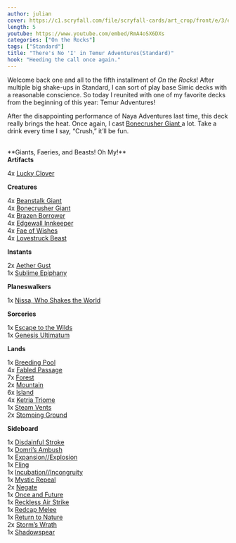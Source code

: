 ```yaml
---
author: julian
cover: https://c1.scryfall.com/file/scryfall-cards/art_crop/front/e/3/e3435fd6-8f51-4d99-a278-4ddb088acfe1.jpg?1572489870
length: 5
youtube: https://www.youtube.com/embed/RmA4oSX6DXs
categories: ["On the Rocks"]
tags: ["Standard"]
title: "There's No 'I' in Temur Adventures(Standard)"
hook: "Heeding the call once again."
---
```

Welcome back one and all to the fifth installment of *On the Rocks*! After multiple big shake-ups in Standard, I can sort of play base Simic decks with a reasonable conscience. So today I reunited with one of my favorite decks from the beginning of this year: Temur Adventures! 
 
After the disappointing performance of Naya Adventures last time, this deck really brings the heat. Once again, I cast <a
	class="accented-link external-card-link"
	target="_blank"
	href="https://scryfall.com/card/eld/115/bonecrusher-giant-stomp?utm_source=api"
	data-toggle="popover"
	data-placement="top"
	data-content="<img src='https://c1.scryfall.com/file/scryfall-cards/normal/front/0/9/09fd2d9c-1793-4beb-a3fb-7a869f660cd4.jpg?1572490299' width=100% height=100%>">
	Bonecrusher Giant
</a> a lot. Take a drink every time I say, “Crush,” it’ll be fun.

<br />
**Giants, Faeries, and Beasts! Oh My!**
<div class="row">
    <div class="col-md-2"></div>
    <div class="col-md-8">
        <div class="row">
            <div class="col-6">
<b>Artifacts</b>
    <p class="mb-0">
    4x <a
	class="accented-link external-card-link"
	target="_blank"
	href="https://scryfall.com/card/eld/226/lucky-clover?utm_source=api"
	data-toggle="popover"
	data-placement="top"
	data-content="<img src='https://c1.scryfall.com/file/scryfall-cards/normal/front/4/b/4b5d23a6-3a23-4169-aea1-f10bf5153180.jpg?1572491036' width=100% height=100%>">
	Lucky Clover
</a>
    </p>
<b>Creatures</b>
<p class="mb-0">
    4x <a
	class="accented-link external-card-link"
	target="_blank"
	href="https://scryfall.com/card/eld/149/beanstalk-giant-fertile-footsteps?utm_source=api"
	data-toggle="popover"
	data-placement="top"
	data-content="<img src='https://c1.scryfall.com/file/scryfall-cards/normal/front/a/6/a66f5ea7-ddbb-4b89-b812-77bd17972cf9.jpg?1572490506' width=100% height=100%>">
	Beanstalk Giant
</a>
    <br />
    4x <a
	class="accented-link external-card-link"
	target="_blank"
	href="https://scryfall.com/card/eld/115/bonecrusher-giant-stomp?utm_source=api"
	data-toggle="popover"
	data-placement="top"
	data-content="<img src='https://c1.scryfall.com/file/scryfall-cards/normal/front/0/9/09fd2d9c-1793-4beb-a3fb-7a869f660cd4.jpg?1572490299' width=100% height=100%>">
	Bonecrusher Giant
</a>
    <br /> 
    4x <a
	class="accented-link external-card-link"
	target="_blank"
	href="https://scryfall.com/card/eld/39/brazen-borrower-petty-theft?utm_source=api"
	data-toggle="popover"
	data-placement="top"
	data-content="<img src='https://c1.scryfall.com/file/scryfall-cards/normal/front/c/2/c2089ec9-0665-448f-bfe9-d181de127814.jpg?1572489838' width=100% height=100%>">
	Brazen Borrower
</a>
    <br />
    4x <a
	class="accented-link external-card-link"
	target="_blank"
	href="https://scryfall.com/card/eld/151/edgewall-innkeeper?utm_source=api"
	data-toggle="popover"
	data-placement="top"
	data-content="<img src='https://c1.scryfall.com/file/scryfall-cards/normal/front/7/c/7c5d0560-f9e6-4c70-8cce-cae61e4e74bc.jpg?1572490518' width=100% height=100%>">
	Edgewall Innkeeper
</a>
    <br />
    4x <a
	class="accented-link external-card-link"
	target="_blank"
	href="https://scryfall.com/card/eld/44/fae-of-wishes-granted?utm_source=api"
	data-toggle="popover"
	data-placement="top"
	data-content="<img src='https://c1.scryfall.com/file/scryfall-cards/normal/front/e/3/e3435fd6-8f51-4d99-a278-4ddb088acfe1.jpg?1572489870' width=100% height=100%>">
	Fae of Wishes
</a>
    <br />
    4x <a
	class="accented-link external-card-link"
	target="_blank"
	href="https://scryfall.com/card/eld/165/lovestruck-beast-hearts-desire?utm_source=api"
	data-toggle="popover"
	data-placement="top"
	data-content="<img src='https://c1.scryfall.com/file/scryfall-cards/normal/front/4/c/4ccdef9c-1e85-4358-8059-8972479f7556.jpg?1572490606' width=100% height=100%>">
	Lovestruck Beast
</a>
    </p>
                <b>Instants</b>
                            <p class="mb-0">
                        2x <a
	class="accented-link external-card-link"
	target="_blank"
	href="https://scryfall.com/card/m20/42/aether-gust?utm_source=api"
	data-toggle="popover"
	data-placement="top"
	data-content="<img src='https://c1.scryfall.com/file/scryfall-cards/normal/front/7/8/783da808-6698-4e55-9fac-430a6effe2b1.jpg?1592516251' width=100% height=100%>">
	Aether Gust
</a>
				<br />
				1x <a
	class="accented-link external-card-link"
	target="_blank"
	href="https://scryfall.com/card/m21/74/sublime-epiphany?utm_source=api"
	data-toggle="popover"
	data-placement="top"
	data-content="<img src='https://c1.scryfall.com/file/scryfall-cards/normal/front/a/d/ad1bcb44-a562-4f66-b862-6d0ef3546ab4.jpg?1594735795' width=100% height=100%>">
	Sublime Epiphany
</a>
</p>
<b>Planeswalkers</b>
                            <p class="mb-0">
                        1x <a
	class="accented-link external-card-link"
	target="_blank"
	href="https://scryfall.com/card/war/169/nissa-who-shakes-the-world?utm_source=api"
	data-toggle="popover"
	data-placement="top"
	data-content="<img src='https://c1.scryfall.com/file/scryfall-cards/normal/front/f/8/f857bbe4-5619-4733-a0c7-69700f2ef4f3.jpg?1557576960' width=100% height=100%>">
	Nissa, Who Shakes the World
</a>
</p>
 
<b>Sorceries</b>
                            <p class="mb-0">
                        1x <a
	class="accented-link external-card-link"
	target="_blank"
	href="https://scryfall.com/card/eld/189/escape-to-the-wilds?utm_source=api"
	data-toggle="popover"
	data-placement="top"
	data-content="<img src='https://c1.scryfall.com/file/scryfall-cards/normal/front/3/e/3e26c10b-179f-4a6e-bc8d-3ec1d6783fb9.jpg?1572490745' width=100% height=100%>">
	Escape to the Wilds
</a>
<br />
1x <a
	class="accented-link external-card-link"
	target="_blank"
	href="https://scryfall.com/card/iko/189/genesis-ultimatum?utm_source=api"
	data-toggle="popover"
	data-placement="top"
	data-content="<img src='https://c1.scryfall.com/file/scryfall-cards/normal/front/5/5/556dfe7a-43e8-4801-ad79-89ab2148eca6.jpg?1591228052' width=100% height=100%>">
	Genesis Ultimatum
</a>
</p>
            </div>
            <div class="col-6">
 
<b>Lands</b>
<p class="mb-0">
1x <a
	class="accented-link external-card-link"
	target="_blank"
	href="https://scryfall.com/card/rna/246/breeding-pool?utm_source=api"
	data-toggle="popover"
	data-placement="top"
	data-content="<img src='https://c1.scryfall.com/file/scryfall-cards/normal/front/b/b/bb54233c-0844-4965-9cde-e8a4ef3e11b8.jpg?1584832238' width=100% height=100%>">
	Breeding Pool
</a>
<br />
4x <a
	class="accented-link external-card-link"
	target="_blank"
	href="https://scryfall.com/card/m21/246/fabled-passage?utm_source=api"
	data-toggle="popover"
	data-placement="top"
	data-content="<img src='https://c1.scryfall.com/file/scryfall-cards/normal/front/d/3/d313d051-7295-4884-8cbf-f2f835fd45f4.jpg?1594737636' width=100% height=100%>">
	Fabled Passage
</a>
<br />
7x <a
	class="accented-link external-card-link"
	target="_blank"
	href="https://scryfall.com/card/anb/112/forest?utm_source=api"
	data-toggle="popover"
	data-placement="top"
	data-content="<img src='https://c1.scryfall.com/file/scryfall-cards/normal/front/7/e/7ef83f4c-d3ff-4905-a16d-f2bae673a5b2.jpg?1597375433' width=100% height=100%>">
	Forest
</a>
<br />
2x <a
	class="accented-link external-card-link"
	target="_blank"
	href="https://scryfall.com/card/anb/114/mountain?utm_source=api"
	data-toggle="popover"
	data-placement="top"
	data-content="<img src='https://c1.scryfall.com/file/scryfall-cards/normal/front/3/3/330e5230-7c5a-4720-b582-1087e5aa0cf8.jpg?1597375432' width=100% height=100%>">
	Mountain
</a>
<br />
6x <a
	class="accented-link external-card-link"
	target="_blank"
	href="https://scryfall.com/card/anb/113/island?utm_source=api"
	data-toggle="popover"
	data-placement="top"
	data-content="<img src='https://c1.scryfall.com/file/scryfall-cards/normal/front/7/a/7a8550f5-cf3c-4061-8010-74b3d8709c68.jpg?1597375429' width=100% height=100%>">
	Island
</a>
<br />
4x <a
	class="accented-link external-card-link"
	target="_blank"
	href="https://scryfall.com/card/iko/250/ketria-triome?utm_source=api"
	data-toggle="popover"
	data-placement="top"
	data-content="<img src='https://c1.scryfall.com/file/scryfall-cards/normal/front/a/2/a249b1f4-2b22-4b67-a207-e0c4ae95d2e1.jpg?1591228658' width=100% height=100%>">
	Ketria Triome
</a>
<br />
1x <a
	class="accented-link external-card-link"
	target="_blank"
	href="https://scryfall.com/card/grn/257/steam-vents?utm_source=api"
	data-toggle="popover"
	data-placement="top"
	data-content="<img src='https://c1.scryfall.com/file/scryfall-cards/normal/front/b/8/b8ebe3cf-7143-453a-b0ef-2f5bdaac3185.jpg?1572894204' width=100% height=100%>">
	Steam Vents
</a>
<br />
2x <a
	class="accented-link external-card-link"
	target="_blank"
	href="https://scryfall.com/card/rna/259/stomping-ground?utm_source=api"
	data-toggle="popover"
	data-placement="top"
	data-content="<img src='https://c1.scryfall.com/file/scryfall-cards/normal/front/d/c/dcaa1ff6-304e-4660-9df3-36de8e89592e.jpg?1584832363' width=100% height=100%>">
	Stomping Ground
</a>
</p>    
<b>Sideboard</b>
<p class="mb-0">
1x <a
	class="accented-link external-card-link"
	target="_blank"
	href="https://scryfall.com/card/grn/37/disdainful-stroke?utm_source=api"
	data-toggle="popover"
	data-placement="top"
	data-content="<img src='https://c1.scryfall.com/file/scryfall-cards/normal/front/0/1/0193dfa3-8409-44be-b4be-6c3cad42d4a4.jpg?1572892724' width=100% height=100%>">
	Disdainful Stroke
</a>
<br />
1x <a
	class="accented-link external-card-link"
	target="_blank"
	href="https://scryfall.com/card/war/192/domris-ambush?utm_source=api"
	data-toggle="popover"
	data-placement="top"
	data-content="<img src='https://c1.scryfall.com/file/scryfall-cards/normal/front/b/0/b0dcae59-e9be-45a8-8ed8-5b47309bb716.jpg?1557577110' width=100% height=100%>">
	Domri’s Ambush
</a>
<br />
1x <a
	class="accented-link external-card-link"
	target="_blank"
	href="https://scryfall.com/card/grn/224/expansion-explosion?utm_source=api"
	data-toggle="popover"
	data-placement="top"
	data-content="<img src='https://c1.scryfall.com/file/scryfall-cards/normal/front/e/0/e0644c92-4d67-475e-8c8e-0e2c493682fb.jpg?1572893978' width=100% height=100%>">
	Expansion//Explosion
</a>
<br />
1x <a
	class="accented-link external-card-link"
	target="_blank"
	href="https://scryfall.com/card/jmp/320/fling?utm_source=api"
	data-toggle="popover"
	data-placement="top"
	data-content="<img src='https://c1.scryfall.com/file/scryfall-cards/normal/front/8/f/8f42d773-c742-4465-b6d5-31feaba49146.jpg?1592707045' width=100% height=100%>">
	Fling
</a>
<br />
1x <a
	class="accented-link external-card-link"
	target="_blank"
	href="https://scryfall.com/card/rna/226/incubation-incongruity?utm_source=api"
	data-toggle="popover"
	data-placement="top"
	data-content="<img src='https://c1.scryfall.com/file/scryfall-cards/normal/front/d/d/dd3a4d6e-34ae-4047-a9c7-11e28b0a276d.jpg?1584832050' width=100% height=100%>">
	Incubation//Incongruity
</a>
<br />
1x <a
	class="accented-link external-card-link"
	target="_blank"
	href="https://scryfall.com/card/thb/180/mystic-repeal?utm_source=api"
	data-toggle="popover"
	data-placement="top"
	data-content="<img src='https://c1.scryfall.com/file/scryfall-cards/normal/front/6/7/6797195a-508f-45b1-964d-da842dc46ca8.jpg?1581480711' width=100% height=100%>">
	Mystic Repeal
</a>
<br />
2x <a
	class="accented-link external-card-link"
	target="_blank"
	href="https://scryfall.com/card/m20/69/negate?utm_source=api"
	data-toggle="popover"
	data-placement="top"
	data-content="<img src='https://c1.scryfall.com/file/scryfall-cards/normal/front/3/3/33b83158-78b4-425e-8379-be3ef038295c.jpg?1592516456' width=100% height=100%>">
	Negate
</a>
<br />
1x <a
	class="accented-link external-card-link"
	target="_blank"
	href="https://scryfall.com/card/eld/168/once-and-future?utm_source=api"
	data-toggle="popover"
	data-placement="top"
	data-content="<img src='https://c1.scryfall.com/file/scryfall-cards/normal/front/1/c/1c5dd4e8-4d5f-45a0-9cae-4f842751894d.jpg?1572490622' width=100% height=100%>">
	Once and Future
</a>
<br />
1x <a
	class="accented-link external-card-link"
	target="_blank"
	href="https://scryfall.com/card/m20/154/reckless-air-strike?utm_source=api"
	data-toggle="popover"
	data-placement="top"
	data-content="<img src='https://c1.scryfall.com/file/scryfall-cards/normal/front/6/8/68391b41-4a17-4450-a8ac-0ce8406fe8c1.jpg?1592517048' width=100% height=100%>">
	Reckless Air Strike
</a>
<br />
1x <a
	class="accented-link external-card-link"
	target="_blank"
	href="https://scryfall.com/card/eld/135/redcap-melee?utm_source=api"
	data-toggle="popover"
	data-placement="top"
	data-content="<img src='https://c1.scryfall.com/file/scryfall-cards/normal/front/6/b/6bd1dd34-d480-4dfd-9f82-73c4e24a11fc.jpg?1572490418' width=100% height=100%>">
	Redcap Melee
</a>
<br />
1x <a
	class="accented-link external-card-link"
	target="_blank"
	href="https://scryfall.com/card/m21/200/return-to-nature?utm_source=api"
	data-toggle="popover"
	data-placement="top"
	data-content="<img src='https://c1.scryfall.com/file/scryfall-cards/normal/front/3/f/3f1b4490-d96d-4448-835b-6cc453c1f344.jpg?1594737172' width=100% height=100%>">
	Return to Nature
</a>
<br />
2x <a
	class="accented-link external-card-link"
	target="_blank"
	href="https://scryfall.com/card/thb/157/storms-wrath?utm_source=api"
	data-toggle="popover"
	data-placement="top"
	data-content="<img src='https://c1.scryfall.com/file/scryfall-cards/normal/front/4/b/4bc9ecd2-7664-471b-90f2-2d0dd1acec80.jpg?1581480444' width=100% height=100%>">
	Storm’s Wrath
</a>
<br />
1x <a
	class="accented-link external-card-link"
	target="_blank"
	href="https://scryfall.com/card/thb/236/shadowspear?utm_source=api"
	data-toggle="popover"
	data-placement="top"
	data-content="<img src='https://c1.scryfall.com/file/scryfall-cards/normal/front/9/3/939c6e19-4b27-4023-bb9c-ae440f91e21c.jpg?1581481207' width=100% height=100%>">
	Shadowspear
</a>
</p>
            </div>
        </div>
    </div>
</div>